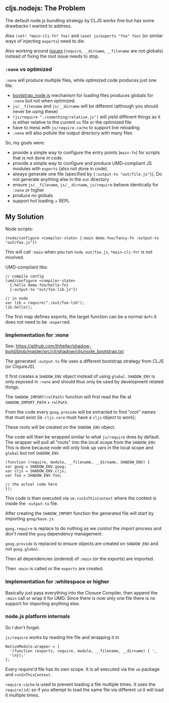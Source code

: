 ## cljs.nodejs: The Problem

The default node.js bundling strategy by CLJS works fine but has some drawbacks I wanted to address.

Also `(set! *main-cli-fn* foo)` and `(aset js/exports "foo" foo)` (or similar ways of injecting `exports`) need to die.

Also working around [issues](https://github.com/clojure/clojurescript/blob/772e59a3611d5c48dadb17587a1dd74a003751d0/src/main/cljs/cljs/bootstrap_node.js#L60-L92) (`require`, `__dirname`, `__filename` are not globals) instead of fixing the root issue needs to stop.

### `:none` vs optimized

`:none` will produce multiple files, while optimized code produces just one file.

- [bootstrap_node.js](https://github.com/clojure/clojurescript/blob/772e59a3611d5c48dadb17587a1dd74a003751d0/src/main/cljs/cljs/bootstrap_node.js) mechanism for loading files produces globals for `:none` but not when optimized.
- `js/__filename` and `js/__dirname` will be different (although you should never be using these)
- `(js/require "./something/relative.js")` will yield different things as it is either relative to the current `ns` file or the optimized file
- have to mess with `js/require.cache` to support live reloading
- `:none` will also pollute the output directory with many files

So, my goals were:

- provide a simple way to configure the entry points (`main-fn`) for scripts that is not done in code.
- provide a simple way to configure and produce UMD-compliant JS modules with `exports` (also not done in code).
- always generate one file (specified by `{:output-to "out/file.js"}`). Do not generate anything else in the `out` directory
- ensure `js/__filename`, `js/__dirname`, `js/require` behave identically for `:none` or higher
- produce no globals
- support hot loading + REPL


## My Solution

Node scripts:
```
(node/configure <compiler-state> {:main demo.foo/fancy-fn :output-to "out/foo.js"})
```

This will call `:main` when you run `node out/foo.js`, `*main-cli-fn*` is not involved.

UMD-compliant libs:
```
// compile config
(umd/configure <compiler-state>
  {:hello demo.foo/hello-fn}
  {:output-to "out/foo-lib.js"})
  
// in node
var lib = require("./out/foo-lib");
lib.hello();
```

The first map defines exports, the target function can be a normal `defn` it does not need to be `:export`ed.

### Implementation for :none

See: https://github.com/thheller/shadow-build/blob/master/src/clj/shadow/cljs/node_bootstrap.txt

The generated `:output-to` file uses a different bootstrap strategy from CLJS (or ClojureJS).

It first creates a `SHADOW_ENV` object instead of using `global`. `SHADOW_ENV` is only exposed in `:none` and should thus only be used by development related things.

The `SHADOW_IMPORT(relPath)` function will first read the file at `SHADOW_IMPORT_PATH` + `relPath`.

From the code every `goog.provide` will be extracted to find "root" names that must exist (ie. `cljs.core` must have a `cljs` object to work);

These roots will be created on the `SHADOW_ENV` object.

The code will then be wrapped similar to what `js/require` does by default. The wrapper will pull all "roots" into the local scope from the `SHADOW_ENV`. This is done because node will only look up vars in the local scope and `global` but not `SHADOW_ENV`.

```
(function (require, module, __filename, __dirname, SHADOW_ENV) {
var goog = SHADOW_ENV.goog;
var cljs = SHADOW_ENV.cljs;
var foo = SHADOW_ENV.foo;

// the actual code here
});
```

This code is then executed via `vm.runInThisContext` where the context is inside the `:output-to` file.

After creating the `SHADOW_IMPORT` function the generated file will start by importing `goog/base.js`.

`goog.require` is replace to do nothing as we control the import process and don't need the `goog` dependency management.

`goog.provide` is replaced to ensure objects are created on `SHADOW_ENV` and not `goog.global`.

Then all dependencies (ordered) of `:main` (or the exports) are imported. 

Then `:main` is called or the `exports` are created.

### Implementation for :whitespace or higher

Basically just pass everything into the Closure Compiler, then append the `:main` call or wrap it for UMD. Since there is now only one file there is no support for importing anything else.



### node.js platform internals

So I don't forget.

`js/require` works by reading the file and wrapping it in

```
NativeModule.wrapper = [
  '(function (exports, require, module, __filename, __dirname) { ',
  '\n});'
];
```

Every require'd file has its own scope. It is all executed via the `vm` package and `runInThisContext`.

`require.cache` is used to prevent loading a file multiple times. It uses the `require(id)` so if you attempt to load the same file via different `id` it will load it multiple times.





